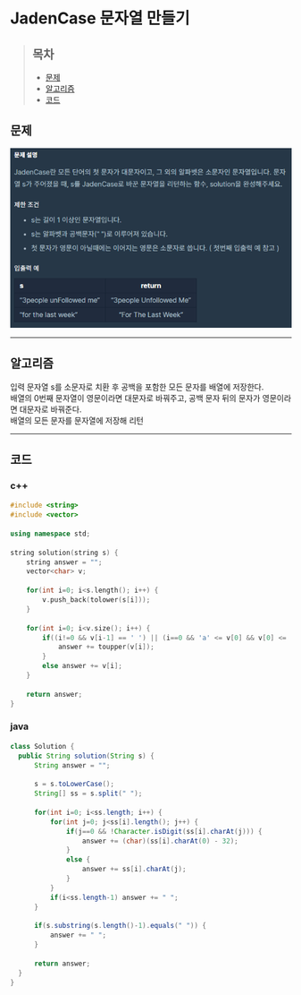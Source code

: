 # JadenCase 문자열 만들기

> ## 목차
> * [문제](#문제)
> * [알고리즘](#알고리즘)
> * [코드](#코드)

## 문제
![문제](https://github.com/ryusehui/algorithm/blob/master/programmers/level2/problems/JadenCase%20%EB%AC%B8%EC%9E%90%EC%97%B4%20%EB%A7%8C%EB%93%A4%EA%B8%B0.PNG)
<hr/>

## 알고리즘
입력 문자열 s를 소문자로 치환 후 공백을 포함한 모든 문자를 배열에 저장한다.   
배열의 0번째 문자열이 영문이라면 대문자로 바꿔주고, 공백 문자 뒤의 문자가 영문이라면 대문자로 바꿔준다.   
배열의 모든 문자를 문자열에 저장해 리턴
<hr/>

## 코드
### c++
```c++
#include <string>
#include <vector>
 
using namespace std;
 
string solution(string s) {
    string answer = "";
    vector<char> v;
    
    for(int i=0; i<s.length(); i++) {
        v.push_back(tolower(s[i]));
    }
    
    for(int i=0; i<v.size(); i++) {
        if((i!=0 && v[i-1] == ' ') || (i==0 && 'a' <= v[0] && v[0] <= 'z')) {
            answer += toupper(v[i]);
        }
        else answer += v[i];
    }
    
    return answer;
}
```

### java
```java
class Solution {
  public String solution(String s) {
      String answer = "";
      
      s = s.toLowerCase();
      String[] ss = s.split(" ");
      
      for(int i=0; i<ss.length; i++) {
          for(int j=0; j<ss[i].length(); j++) {
              if(j==0 && !Character.isDigit(ss[i].charAt(j))) {
                  answer += (char)(ss[i].charAt(0) - 32);
              }
              else {
                  answer += ss[i].charAt(j);
              }
          }
          if(i<ss.length-1) answer += " ";
      }
      
      if(s.substring(s.length()-1).equals(" ")) {
          answer += " ";
      }
      
      return answer;
  }
}
```
